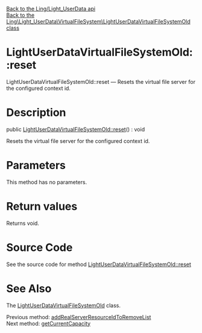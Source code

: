 [Back to the Ling/Light_UserData api](https://github.com/lingtalfi/Light_UserData/blob/master/doc/api/Ling/Light_UserData.md)<br>
[Back to the Ling\Light_UserData\VirtualFileSystem\LightUserDataVirtualFileSystemOld class](https://github.com/lingtalfi/Light_UserData/blob/master/doc/api/Ling/Light_UserData/VirtualFileSystem/LightUserDataVirtualFileSystemOld.md)


LightUserDataVirtualFileSystemOld::reset
================



LightUserDataVirtualFileSystemOld::reset — Resets the virtual file server for the configured context id.




Description
================


public [LightUserDataVirtualFileSystemOld::reset](https://github.com/lingtalfi/Light_UserData/blob/master/doc/api/Ling/Light_UserData/VirtualFileSystem/LightUserDataVirtualFileSystemOld/reset.md)() : void




Resets the virtual file server for the configured context id.




Parameters
================

This method has no parameters.


Return values
================

Returns void.








Source Code
===========
See the source code for method [LightUserDataVirtualFileSystemOld::reset](https://github.com/lingtalfi/Light_UserData/blob/master/VirtualFileSystem/LightUserDataVirtualFileSystemOld.php#L203-L207)


See Also
================

The [LightUserDataVirtualFileSystemOld](https://github.com/lingtalfi/Light_UserData/blob/master/doc/api/Ling/Light_UserData/VirtualFileSystem/LightUserDataVirtualFileSystemOld.md) class.

Previous method: [addRealServerResourceIdToRemoveList](https://github.com/lingtalfi/Light_UserData/blob/master/doc/api/Ling/Light_UserData/VirtualFileSystem/LightUserDataVirtualFileSystemOld/addRealServerResourceIdToRemoveList.md)<br>Next method: [getCurrentCapacity](https://github.com/lingtalfi/Light_UserData/blob/master/doc/api/Ling/Light_UserData/VirtualFileSystem/LightUserDataVirtualFileSystemOld/getCurrentCapacity.md)<br>

